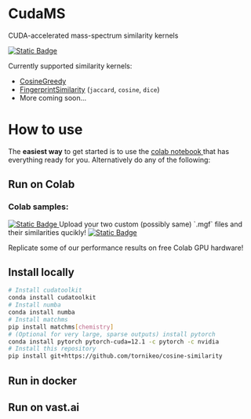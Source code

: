 
# CudaMS

CUDA-accelerated mass-spectrum similarity kernels

<a target="_blank" href="https://colab.research.google.com/github/tornikeo/cosine-similarity/blob/main/notebooks/samples/colab_tutorial_pesticide.ipynb">
  <img alt="Static Badge" src="https://img.shields.io/badge/colab-quickstart-blue?logo=googlecolab">
</a>


Currently supported similarity kernels:
- [CosineGreedy](https://matchms.readthedocs.io/en/latest/_modules/matchms/similarity/CosineGreedy.html)
- [FingerprintSimilarity](https://matchms.readthedocs.io/en/latest/_modules/matchms/similarity/FingerprintSimilarity.html) (`jaccard`, `cosine`, `dice`)
- More coming soon...

# How to use

The **easiest way** to get started is to use the <a target="_blank" href="https://colab.research.google.com/github/tornikeo/cosine-similarity/blob/main/notebooks/samples/colab_tutorial_pesticide.ipynb">colab notebook
</a>  that has everything ready for you. Alternatively do any of the following:

## Run on Colab

### Colab samples:



<a target="_blank" href="https://colab.research.google.com/github/tornikeo/cosine-similarity/blob/main/notebooks/samples/upload_your_own_mgf.ipynb">
  <img alt="Static Badge" src="https://img.shields.io/badge/colab-upload_your_mgf-blue?logo=googlecolab">
  
</a>
Upload your two custom (possibly same) `.mgf` files and their similarities qucikly!

<a target="_blank" href="https://colab.research.google.com/github/tornikeo/cosine-similarity/blob/main/notebooks/performance/performance_defaults.ipynb">
  <img alt="Static Badge" src="https://img.shields.io/badge/colab-speed_benchmark-blue?logo=googlecolab">
</a>


Replicate some of our performance results on free Colab GPU hardware!



## Install locally

```bash
# Install cudatoolkit
conda install cudatoolkit
# Install numba
conda install numba
# Install matchms
pip install matchms[chemistry]
# (Optional for very large, sparse outputs) install pytorch
conda install pytorch pytorch-cuda=12.1 -c pytorch -c nvidia
# Install this repository
pip install git+https://github.com/tornikeo/cosine-similarity
```

## Run in docker



## Run on vast.ai



